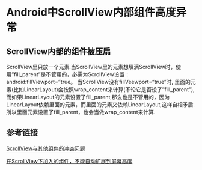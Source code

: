 # Android中ScrollView内部组件高度异常

## ScrollView内部的组件被压扁

ScrollView里只放一个元素.当ScrollView里的元素想填满ScrollView时，使用”fill_parent”是不管用的，必需为ScrollView设置：android:fillViewport=”true。 当ScrollView没有fillVeewport=“true”时, 里面的元素(比如LinearLayout)会按照wrap_content来计算(不论它是否设了”fill_parent”),而如果LinearLayout的元素设置了fill_parent,那么也是不管用的，因为LinearLayout依赖里面的元素，而里面的元素又依赖LinearLayout,这样自相矛盾.所以里面元素设置了fill_parent，也会当做wrap_content来计算.

## 参考链接

[ScrollView与其他组件的冲突问题](https://blog.csdn.net/ljb568838953/article/details/52563452?locationNum=10)

[在ScrollView下加入的组件，不能自动扩展到屏幕高度](https://www.cnblogs.com/CharlesGrant/p/4727799.html)